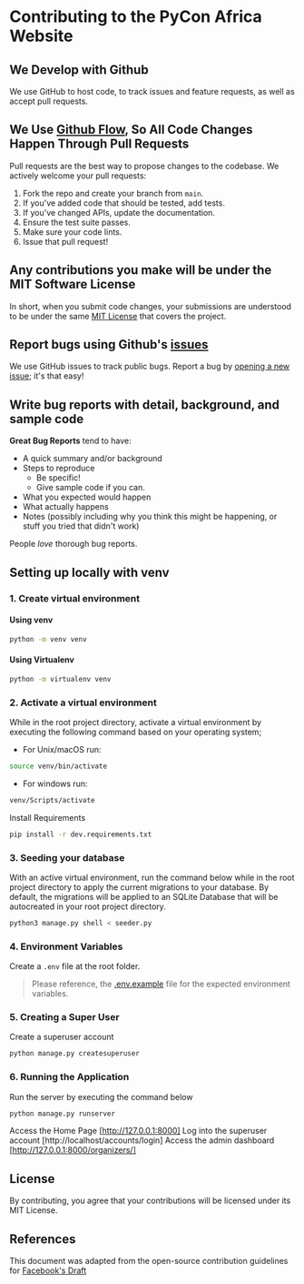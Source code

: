 # Contributing to the PyCon Africa Website


## We Develop with Github
We use GitHub to host code, to track issues and feature requests, as well as accept pull requests.

## We Use [Github Flow](https://guides.github.com/introduction/flow/index.html), So All Code Changes Happen Through Pull Requests
Pull requests are the best way to propose changes to the codebase. We actively welcome your pull requests:

1. Fork the repo and create your branch from `main`.
2. If you've added code that should be tested, add tests.
3. If you've changed APIs, update the documentation.
4. Ensure the test suite passes.
5. Make sure your code lints.
6. Issue that pull request!

## Any contributions you make will be under the MIT Software License
In short, when you submit code changes, your submissions are understood to be under the same [MIT License](https://choosealicense.com/licenses/mit/) that covers the project.

## Report bugs using Github's [issues](https://github.com/PyconUg/pycon-uganda/issues)
We use GitHub issues to track public bugs. Report a bug by [opening a new issue](https://github.com/PyconUg/pycon-uganda/issues/new); it's that easy!

## Write bug reports with detail, background, and sample code
**Great Bug Reports** tend to have:
- A quick summary and/or background
- Steps to reproduce
  - Be specific!
  - Give sample code if you can.
- What you expected would happen
- What actually happens
- Notes (possibly including why you think this might be happening, or stuff you tried that didn't work)

People *love* thorough bug reports.


## Setting up locally with venv
### 1. Create virtual environment
#### Using venv
```sh
python -m venv venv
```

#### Using Virtualenv
```sh
python -m virtualenv venv
```

### 2. Activate a virtual environment
While in the root project directory, activate a virtual environment by executing the following command based on your operating system;
- For Unix/macOS run:

```sh
source venv/bin/activate
```
- For windows run:
```sh
venv/Scripts/activate
```
Install Requirements
```sh
pip install -r dev.requirements.txt
```

### 3. Seeding your database
With an active virtual environment, run the command below while in the root project directory to apply the current migrations to your database. By default, the migrations will be applied to an SQLite Database that will be autocreated in your root project directory.

```sh
python3 manage.py shell < seeder.py  
```

### 4. Environment Variables
Create a `.env` file at the root folder.

> Please reference, the [.env.example](https://github.com/PyconUg/pycon-uganda/tree/main/.env.example) file for the expected environment variables.

### 5. Creating a Super User
Create a superuser account
```sh
python manage.py createsuperuser
```

### 6. Running the Application
Run the server by executing the command below
```sh
python manage.py runserver
```
Access the Home Page [http://127.0.0.1:8000]
Log into the superuser account [http://localhost/accounts/login]
Access the admin dashboard [http://127.0.0.1:8000/organizers/]


## License
By contributing, you agree that your contributions will be licensed under its MIT License.

## References
This document was adapted from the open-source contribution guidelines for [Facebook's Draft](https://github.com/facebook/draft-js/blob/master/CONTRIBUTING.md)

